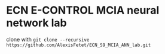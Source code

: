 # ECN E-CONTROL MCIA neural network lab

clone with ```git clone --recursive https://github.com/AlexisFetet/ECN_S9_MCIA_ANN_lab.git```